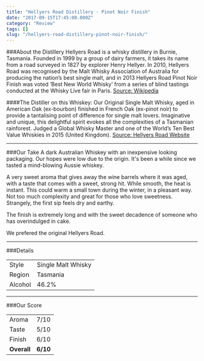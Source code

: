 ```yaml
---
title: "Hellyers Road Distillery - Pinot Noir Finish"
date: "2017-09-15T17:45:00.000Z"
category: "Review"
tags: []
slug: "/hellyers-road-distillery-pinot-noir-finish/"
---
```

###About the Distillery
Hellyers Road is a whisky distillery in Burnie, Tasmania. Founded in 1999 by a group of dairy farmers, it takes its name from a road surveyed in 1827 by explorer Henry Hellyer. In 2010, Hellyers Road was recognised by the Malt Whisky Association of Australia for producing the nation’s best single malt, and in 2013 Hellyers Road Pinot Noir Finish was voted ‘Best New World Whisky’ from a series of blind tastings conducted at the Whisky Live fair in Paris.
[Source: Wikipedia](https://en.wikipedia.org/wiki/Hellyers_Road_Distillery)

####The Distiller on this Whiskey:
Our Original Single Malt Whisky, aged in American Oak (ex-bourbon) finished in French Oak (ex-pinot noir) to provide a tantalising point of difference for single malt lovers. Imaginative and unique, this delightful spirit evokes all the complexities of a Tasmanian rainforest. Judged a Global Whisky Master and one of the World’s Ten Best Value Whiskies in 2015 (United Kingdom).
[Source: Hellyers Road Website](https://hellyersroaddistillery.com.au/product/single-malt-pinot-noir-finish/)

---

###Our Take
A dark Australian Whiskey with an inexpensive looking packaging. Our hopes were low due to the origin. It's been a while since we tasted a mind-blowing Aussie whiskey.

A very sweet aroma that gives away the wine barrels where it was aged, with a taste that comes with a sweet, strong hit. While smooth, the heat is instant. This could warm a small town during the winter, in a pleasant way. Not too much complexity and great for those who love sweetness. Strangely, the first sip feels dry and earthy.

The finish is extremely long and with the sweet decadence of someone who has overindulged in cake. 

We prefered the original Hellyers Road.


---

###Details
<table>  
<tr>  
<td class="grey">Style</td><td>Single Malt Whisky</td>  
</tr>  
<tr>  
<td class="grey">Region</td><td>Tasmania</td>  
</tr>  
<tr>  
<td class="grey">Alcohol</td><td>46.2%</td>  
</tr>  
</table>


---

###Our Score
<table class="score-table">  
<tr>  
<td class="grey">Aroma</td><td>7/10</td>  
</tr>  
<tr>  
<td class="grey">Taste</td><td>5/10</td>  
</tr>  
<tr>  
<td class="grey">Finish</td><td>6/10</td>  
</tr>  
<tr>  
<td class="grey"><strong>Overall</strong></td><td><strong>6/10</strong></td>  
</tr>  
</table>
    